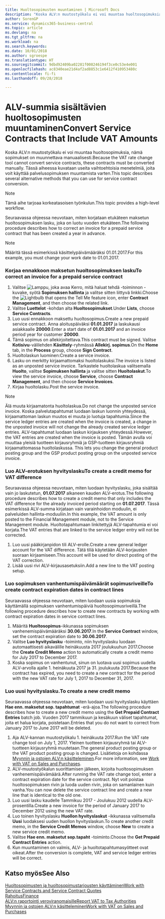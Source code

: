 ```yaml
---
title: Huoltosopimusten muuntaminen | Microsoft Docs
description: "Koska ALV:n muutostyökalu ei voi muuntaa huoltosopimuksia, nämä sopimukset on muunnettava manuaalisesti. Tässä aiheessa kuvataan useita vaihtoehtoisia menetelmiä, joita voit käyttää palvelusopimuksen muuntamista varten."
author: SorenGP
ms.service: dynamics365-business-central
ms.topic: article
ms.devlang: na
ms.tgt_pltfrm: na
ms.workload: na
ms.search.keywords: 
ms.date: 10/01/2018
ms.author: sgroespe
ms.translationtype: HT
ms.sourcegitcommit: 9dbd92409ba02281f008246194f3ce0c53e4e001
ms.openlocfilehash: ac8340eae21d4af2ad8853c1e6412f410953480c
ms.contentlocale: fi-fi
ms.lasthandoff: 09/28/2018

---
```

# <a name="convert-service-contracts-that-include-vat-amounts"></a><span data-ttu-id="a3468-104">ALV-summia sisältävien huoltosopimusten muuntaminen</span><span class="sxs-lookup"><span data-stu-id="a3468-104">Convert Service Contracts that Include VAT Amounts</span></span>
<span data-ttu-id="a3468-105">Koska ALV:n muutostyökalu ei voi muuntaa huoltosopimuksia, nämä sopimukset on muunnettava manuaalisesti.</span><span class="sxs-lookup"><span data-stu-id="a3468-105">Because the VAT rate change tool cannot convert service contracts, these contracts must be converted manually.</span></span> <span data-ttu-id="a3468-106">Tässä aiheessa kuvataan useita vaihtoehtoisia menetelmiä, joita voit käyttää palvelusopimuksen muuntamista varten.</span><span class="sxs-lookup"><span data-stu-id="a3468-106">This topic describes several alternative methods that you can use for service contract conversion.</span></span>  

> [!NOTE]  
>  <span data-ttu-id="a3468-107">Tämä aihe tarjoaa korkeatasoisen työnkulun.</span><span class="sxs-lookup"><span data-stu-id="a3468-107">This topic provides a high-level workflow.</span></span>  

 <span data-ttu-id="a3468-108">Seuraavassa ohjeessa neuvotaan, miten korjataan etukäteen maksetun huoltosopimuksen lasku, joka on luotu vuoden etukäteen.</span><span class="sxs-lookup"><span data-stu-id="a3468-108">The following procedure describes how to correct an invoice for a prepaid service contract that has been created a year in advance.</span></span>  

> [!NOTE]  
>  <span data-ttu-id="a3468-109">Määritä tässä esimerkissä käsittelypäivämääräksi 01.01.2017.</span><span class="sxs-lookup"><span data-stu-id="a3468-109">For this example, you must change your work date to 01.01.2017.</span></span>  

### <a name="to-correct-an-invoice-for-a-prepaid-service-contract"></a><span data-ttu-id="a3468-110">Korjaa ennakkoon maksetun huoltosopimuksen lasku</span><span class="sxs-lookup"><span data-stu-id="a3468-110">To correct an invoice for a prepaid service contract</span></span>  
1. <span data-ttu-id="a3468-111">Valitse ![Lamppu, joka avaa Kerro, mitä haluat tehdä -toiminnon](media/ui-search/search_small.png "Kerro, mitä haluat tehdä") -kuvake, syötä **Sopimuksen hallinta** ja valitse sitten liittyvä linkki.</span><span class="sxs-lookup"><span data-stu-id="a3468-111">Choose the ![Lightbulb that opens the Tell Me feature](media/ui-search/search_small.png "Tell me what you want to do") icon, enter **Contract Management**, and then choose the related link.</span></span>  
2. <span data-ttu-id="a3468-112">Valitse **Luettelot** -kohdan alta **Huoltosopimukset**.</span><span class="sxs-lookup"><span data-stu-id="a3468-112">Under **Lists**, choose **Service Contracts**.</span></span>  
3. <span data-ttu-id="a3468-113">Luo uusi ennakkoon maksettu huoltosopimus.</span><span class="sxs-lookup"><span data-stu-id="a3468-113">Create a new prepaid service contract.</span></span> <span data-ttu-id="a3468-114">Anna aloituspäiväksi **01.01.2017** ja laskukausi asiakkaalle **20000**.</span><span class="sxs-lookup"><span data-stu-id="a3468-114">Enter a start date of **01.01.2017** and an invoice period year for customer **20000**.</span></span>  
4. <span data-ttu-id="a3468-115">Tämä sopimus on allekirjoitettava.</span><span class="sxs-lookup"><span data-stu-id="a3468-115">This contract must be signed.</span></span> <span data-ttu-id="a3468-116">Valitse **Kotisivu**-välilehden **Käsittely**-ryhmässä **Allekirj. sopimus**.</span><span class="sxs-lookup"><span data-stu-id="a3468-116">On the **Home** tab, in the **Process** group, choose **Sign Contract**.</span></span>  
5. <span data-ttu-id="a3468-117">Huoltolaskun luominen:</span><span class="sxs-lookup"><span data-stu-id="a3468-117">Create a service invoice.</span></span>
6. <span data-ttu-id="a3468-118">Lasku on merkitty kirjaamattomaksi huoltolaskuksi.</span><span class="sxs-lookup"><span data-stu-id="a3468-118">The invoice is listed as an unposted service invoice.</span></span> <span data-ttu-id="a3468-119">Tarkastele huoltolaskua valitsemalla **Huolto**, valitse **Sopimuksen hallinta** ja valitse sitten **Huoltolaskut**.</span><span class="sxs-lookup"><span data-stu-id="a3468-119">To view the service invoice, choose **Service**, choose **Contract Management**, and then choose **Service Invoices**.</span></span>  
7. <span data-ttu-id="a3468-120">Kirjaa huoltolasku.</span><span class="sxs-lookup"><span data-stu-id="a3468-120">Post the service invoice.</span></span>  

> [!NOTE]  
>  <span data-ttu-id="a3468-121">Älä muuta kirjaamatonta huoltolaskua.</span><span class="sxs-lookup"><span data-stu-id="a3468-121">Do not change the unposted service invoice.</span></span> <span data-ttu-id="a3468-122">Koska palvelutapahtumat luodaan laskun luonnin yhteydessä, kirjaamattoman laskun muutos ei muuta jo luotuja tapahtumia.</span><span class="sxs-lookup"><span data-stu-id="a3468-122">Since the service ledger entries are created when the invoice is created, a change in the unposted invoice will not change the already created service ledger entries.</span></span> <span data-ttu-id="a3468-123">ALV-tapahtumat luodaan laskun kirjauksen yhteydessä.</span><span class="sxs-lookup"><span data-stu-id="a3468-123">However, the VAT entries are created when the invoice is posted.</span></span> <span data-ttu-id="a3468-124">Tämän avulla voi muuttaa yleisiä tuotteen kirjausryhmiä ja GSP-tuotteen kirjausryhmiä kirjaamattomassa huoltolaskussa. </span><span class="sxs-lookup"><span data-stu-id="a3468-124">This lets you change the general product posting group and the GSP product posting group on the unposted service invoice.</span></span>  

### <a name="to-create-a-credit-memo-for-vat-difference"></a><span data-ttu-id="a3468-125">Luo ALV-erotuksen hyvityslasku</span><span class="sxs-lookup"><span data-stu-id="a3468-125">To create a credit memo for VAT difference</span></span>  
<span data-ttu-id="a3468-126">Seuraavassa ohjeessa neuvotaan, miten luodaan hyvityslasku, joka sisältää vain jo laskutetun, **01.07.2017** alkaneen kauden ALV-erotus.</span><span class="sxs-lookup"><span data-stu-id="a3468-126">The following procedure describes how to create a credit memo that only includes the VAT difference for the already invoiced period starting on **01.07.2017**.</span></span> <span data-ttu-id="a3468-127">Tässä esimerkissä ALV-summa kirjataan vain varainhoidon moduulin, ei palveluiden hallinta-moduuliin.</span><span class="sxs-lookup"><span data-stu-id="a3468-127">In this example, the VAT amount is only posted to the Financial Management module, not to the Service Management module.</span></span> <span data-ttu-id="a3468-128">Huoltotapahtumaan linkitettyjä ALV-tapahtumia ei voi korjata.</span><span class="sxs-lookup"><span data-stu-id="a3468-128">The VAT entries that are linked to the service ledger entry will not be corrected.</span></span>  

1. <span data-ttu-id="a3468-129">Luo uusi pääkirjanpidon tili ALV-erolle.</span><span class="sxs-lookup"><span data-stu-id="a3468-129">Create a new general ledger account for the VAT difference.</span></span> <span data-ttu-id="a3468-130">Tätä tiliä käytetään ALV-korjausten suoraan kirjaamiseen.</span><span class="sxs-lookup"><span data-stu-id="a3468-130">This account will be used for direct posting of the VAT correction.</span></span>  
2. <span data-ttu-id="a3468-131">Lisää uusi rivi ALV-kirjausasetuksiin.</span><span class="sxs-lookup"><span data-stu-id="a3468-131">Add a new line to the VAT posting setup.</span></span>  

### <a name="to-create-contract-expiration-dates-in-contract-lines"></a><span data-ttu-id="a3468-132">Luo sopimuksen vanhentumispäivämäärät sopimusriveille</span><span class="sxs-lookup"><span data-stu-id="a3468-132">To create contract expiration dates in contract lines</span></span>  
<span data-ttu-id="a3468-133">Seuraavassa ohjeessa neuvotaan, miten luodaan uusia sopimuksia käyttämällä sopimuksen vanhentumispäiviä huoltosopimusriveillä.</span><span class="sxs-lookup"><span data-stu-id="a3468-133">The following procedure describes how to create new contracts by working with contract expiration dates in service contract lines.</span></span>  

1. <span data-ttu-id="a3468-134">Määritä **Huoltosopimus**-ikkunassa sopimuksen vanhenemispäivämääräksi **30.06.2017**.</span><span class="sxs-lookup"><span data-stu-id="a3468-134">In the **Service Contract** window, set the contract expiration date to **30.06.2017**.</span></span>  
2. <span data-ttu-id="a3468-135">Valitse **Luo hyvityslasku** -toiminto, niin hyvityslasku luodaan automaattisesti aikavälille heinäkuusta 2017 joulukuuhun 2017.</span><span class="sxs-lookup"><span data-stu-id="a3468-135">Choose the **Create Credit Memo** action to automatically create a credit memo for July 2017 to December 2017.</span></span>  
3. <span data-ttu-id="a3468-136">Koska sopimus on vanhentunut, sinun on luotava uusi sopimus uudella ALV-arvolla ajalle 1. heinäkuuta 2017 ja 31. joulukuuta 2017.</span><span class="sxs-lookup"><span data-stu-id="a3468-136">Because the contract has expired, you need to create a new contract for the period with the new VAT rate for July 1, 2017 to December 31, 2017.</span></span>  

### <a name="to-create-a-new-credit-memo"></a><span data-ttu-id="a3468-137">Luo uusi hyvityslasku.</span><span class="sxs-lookup"><span data-stu-id="a3468-137">To create a new credit memo</span></span>  
<span data-ttu-id="a3468-138">Seuraavassa ohjeessa neuvotaan, miten luodaan uusi hyvityslasku käyttäen **Hae enn. maksetut sop. tapahtumat** -erä-ajoa.</span><span class="sxs-lookup"><span data-stu-id="a3468-138">The following procedure describes how to create a new credit memo using the **Get Prepaid Contract Entries** batch job.</span></span> <span data-ttu-id="a3468-139">Vuoden 2017 tammikuun ja kesäkuun väliset tapahtumat, joita et halua korjata, poistetaan.</span><span class="sxs-lookup"><span data-stu-id="a3468-139">Entries that you do not want to correct from January 2017 to June 2017 will be deleted.</span></span>  

1. <span data-ttu-id="a3468-140">Aja ALV-kannan muutostyökalu 1. heinäkuuta 2017.</span><span class="sxs-lookup"><span data-stu-id="a3468-140">Run the VAT rate change tool on July 1, 2017.</span></span> <span data-ttu-id="a3468-141">Yleinen tuotteen kirjausryhmä tai ALV-tuotteen kirjausryhmä muutetaan.</span><span class="sxs-lookup"><span data-stu-id="a3468-141">The general product posting group or the VAT product posting group is changed.</span></span> <span data-ttu-id="a3468-142">Lisätietoja on kohdassa [Myynnin ja ostojen ALV:n käsitteleminen](finance-work-with-vat.md).</span><span class="sxs-lookup"><span data-stu-id="a3468-142">For more information, see [Work with VAT on Sales and Purchases](finance-work-with-vat.md).</span></span>  
2. <span data-ttu-id="a3468-143">ALV-muutostyökalun suorittamisen jälkeen, kirjoita huoltosopimuksen vanhenemispäivämäärä.</span><span class="sxs-lookup"><span data-stu-id="a3468-143">After running the VAT rate change tool, enter a contract expiration date for the service contract.</span></span> <span data-ttu-id="a3468-144">Nyt voit poistaa huoltosopimuksen rivin ja luoda uuden rivin, joka on samanlainen kuin vanha.</span><span class="sxs-lookup"><span data-stu-id="a3468-144">You can now delete the service contract line and create a new line that is identical to the old one.</span></span>  
3. <span data-ttu-id="a3468-145">Luo uusi lasku kaudelle Tammikuu 2017 - Joulukuu 2012 uudella ALV-prosentilla.</span><span class="sxs-lookup"><span data-stu-id="a3468-145">Create a new invoice for the period of January 2017 to December 2012 using the new VAT rate.</span></span>  
4. <span data-ttu-id="a3468-146">Luo toinen hyvityslasku **Huollon hyvityslaskut** -ikkunassa valitsemalla **Uusi** luodaksesi uuden huollon hyvityslaskun.</span><span class="sxs-lookup"><span data-stu-id="a3468-146">To create another credit memo, in the **Service Credit Memos** window, choose **New** to create a new service credit memo.</span></span>  
5. <span data-ttu-id="a3468-147">Valitse **Hae enn. maksetut sop.tapaht** -toiminto.</span><span class="sxs-lookup"><span data-stu-id="a3468-147">Choose the **Get Prepaid Contract Entries** action.</span></span>  
6. <span data-ttu-id="a3468-148">Kun muuntaminen on valmis, ALV- ja huoltotapahtumasyötteet ovat oikeat.</span><span class="sxs-lookup"><span data-stu-id="a3468-148">After the conversion is complete, VAT and service ledger entries will be correct.</span></span>  

## <a name="see-also"></a><span data-ttu-id="a3468-149">Katso myös</span><span class="sxs-lookup"><span data-stu-id="a3468-149">See Also</span></span>  
[<span data-ttu-id="a3468-150">Huoltosopimusten ja huoltosopimustarjousten käyttäminen</span><span class="sxs-lookup"><span data-stu-id="a3468-150">Work with Service Contracts and Service Contract Quotes</span></span>](service-how-to-create-service-contracts-and-service-contract-quotes.md)  
[<span data-ttu-id="a3468-151">Rahoitus</span><span class="sxs-lookup"><span data-stu-id="a3468-151">Finance</span></span>](finance.md)  
[<span data-ttu-id="a3468-152">ALV:n raportointi veroviranomaisille</span><span class="sxs-lookup"><span data-stu-id="a3468-152">Report VAT to Tax Authorities</span></span>](finance-how-report-vat.md)  
[<span data-ttu-id="a3468-153">Myynnin ja ostojen ALV:n käsitteleminen</span><span class="sxs-lookup"><span data-stu-id="a3468-153">Work with VAT on Sales and Purchases</span></span>](finance-work-with-vat.md)  

